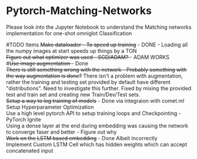 # Pytorch-Matching-Networks

Please look into the Jupyter Notebook to understand the Matching networks implementation for one-shot omniglot Classification

#TODO Items
<s>Make dataloader - To speed up training</s> - DONE - Loading all the numpy images at start speeds up things by a TON <br>
<s>Figure out what optimizer was used - SGD/ADAM? </s>- ADAM WORKS <br>
#<s>Use image augmentation </s> - Done <br>
<s>There is still something wrong with the network - Probably something with the way augmentation is done?</s> There isn't a problem with augmentation, rather the training and testing set provided by default have different "distributions". Need to investigate this further. Fixed by mixing the provided test and train set and creating new Train/Dev/Test sets. <br>
<s>Setup a way to log training of models</s> - Done via integraion with comet.ml <br>
Setup Hyperparameter Optimization <br>
Use a high level pytorch API to setup training loops and Checkpointing - PyTorch Ignite <br>
Using a dense layer at the end during embedding was causing the network to converge faser and better - Figure out why <br>
<s>Work on the LSTM based embedding</s> - Done Albeit incorrectly <br>
Implement Custom LSTM Cell which has hidden weights which can accept concatenated input <br>
